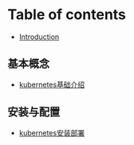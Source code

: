 # Table of contents

* [Introduction](README.md)

## 基本概念

* [kubernetes基础介绍](ji-ben-gai-nian/kubernetes-ji-chu-jie-shao-setup20200312kubernetes-er-zhi-an-zhuang-bu-shu-.md.md)

## 安装与配置

* [kubernetes安装部署](an-zhuang-yu-pei-zhi/kubernetes-an-zhuang-bu-shu-setup20200312kubernetes-er-zhi-an-zhuang-bu-shu-.md.md)

